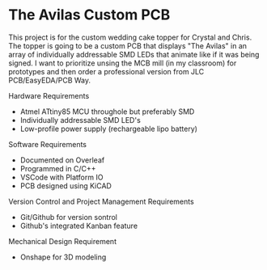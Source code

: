 # The Avilas Custom PCB
This project is for the custom wedding cake topper for Crystal and Chris. The topper is going to be a custom PCB that displays "The Avilas" in an array of individually addressable SMD LEDs that animate like if it was being signed. I want to prioritize unsing the MCB mill (in my classroom) for prototypes and then order a professional version from JLC PCB/EasyEDA/PCB Way.   

Hardware Requirements
- Atmel ATtiny85 MCU throughole but preferably SMD
- Individually addressable SMD LED's
- Low-profile power supply (rechargeable lipo battery)

Software Requirements
- Documented on Overleaf
- Programmed in C/C++
- VSCode with Platform IO
- PCB designed using KiCAD

Version Control and Project Management Requirements
- Git/Github for version sontrol
- Github's integrated Kanban feature

Mechanical Design Requirement
- Onshape for 3D modeling  
